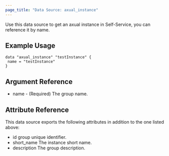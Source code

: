 ```yaml
---
page_title: "Data Source: axual_instance"
---
```

Use this data source to get an axual instance in Self-Service, you can reference it by name.

## Example Usage


```hcl
data "axual_instance" "testInstance" {
 name = "testInstance"
}
```

## Argument Reference

- name - (Required) The group name.

## Attribute Reference

This data source exports the following attributes in addition to the one listed above:

- id group unique identifier.
- short_name The instance short name.
- description The group description.